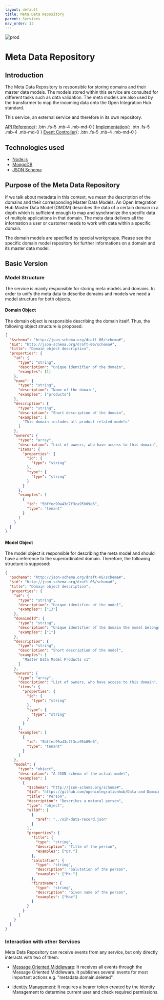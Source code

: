 ```yaml
---
layout: default
title: Meta Data Repository
parent: Services
nav_order: 13
---
```


<!-- Description Guidelines

Please note:
Use the full links to reference other files or images! Relative links will not work under our theme settings settings.
-->

<!-- please choose the appropriate batch and delete/comment the others  -->

![prod](https://img.shields.io/badge/Status-Production-brightgreen.svg)

# **Meta Data Repository** <!-- make sure spelling is consistent with other sources and within this document -->

## Introduction

<!-- 2 sentences: what does it do and how -->

The Meta Data Repository is responsible for storing domains and their master data models. The models stored within this service are consulted for different tasks such as data validation. The meta models are also used by the transformer to map the incoming data onto the Open Integration Hub standard.

This service, an external service and therefore in its own repository.

[API Reference](http://metadata.openintegrationhub.com/api-docs/){: .btn .fs-5 .mb-4 .mb-md-0 }
[Implementation](https://github.com/openintegrationhub/meta-data-repository){: .btn .fs-5 .mb-4 .mb-md-0 }
[Event Controller](https://github.com/openintegrationhub/meta-data-repository/#event-controller){: .btn .fs-5 .mb-4 .mb-md-0 }

<!--[Service File](){: .btn .fs-5 .mb-4 .mb-md-0 }-->

## Technologies used

<!-- please name and elaborate on other technologies or standards the service uses -->

- [Node.js](https://nodejs.org)
- [MongoDB](https://www.mongodb.com)
- [JSON Schema](https://json-schema.org/)

## Purpose of the Meta Data Repository

If we talk about metadata in this context, we mean the description of the domains and their corresponding Master Data Models. An Open Integration Hub Master Data Model (OMDM) describes the data of a certain domain in a depth which is sufficient enough to map and synchronize the specific data of multiple applications in that domain. The meta data delivers all the information a user or customer needs to work with data within a specific domain.

The domain models are specified by special workgroups. Please see the specific domain model repository for further informations on a domain and its master data model.

## Basic Version

### Model Structure

The service is mainly responsible for storing meta models and domains. In order to unify the meta data to describe domains and models we need a model structure for both objects.

#### Domain Object

The domain object is responsible describing the domain itself. Thus, the following object structure is proposed:

```json
{
  "$schema": "http://json-schema.org/draft-06/schema#",
  "$id": "http://json-schema.org/draft-06/schema#",
  "title": "Domain object description",
  "properties": {
    "id": {
      "type": "string",
      "description": "Unique identifier of the domain",
      "examples": [1]
    },
    "name": {
      "type": "string",
      "description": "Name of the domain",
      "examples": ["products"]
    },
    "description": {
      "type": "string",
      "description": "Short description of the domain",
      "examples": [
        "This domain includes all product related models"
      ]
    },
    "owners": {
      "type": "array",
      "description": "List of owners, who have access to this domain",
      "items": {
        "properties": {
          "id": {
            "type": "string"
          },
          "type": {
            "type": "string"
          }
        }
      },
      "examples": [
        {
          "id": "5bffec99a43c7f3ca95b09e6",
          "type": "tenant"
        }
      ]
    }
  }
}
```

#### Model Object

The model object is responsible for describing the meta model and should have a reference to the superordinated domain.
Therefore, the following structure is supposed:

```json
{
  "$schema": "http://json-schema.org/draft-06/schema#",
  "$id": "http://json-schema.org/draft-06/schema#",
  "title": "Domain object description",
  "properties": {
    "id": {
      "type": "string",
      "description": "Unique identifier of the model",
      "examples": ["13"]
    },
    "domaindId": {
      "type": "string",
      "description": "Unique identifier of the domain the model belongs to",
      "examples": ["1"]
    },
    "description": {
      "type": "string",
      "description": "Short description of the model",
      "examples": [
        "Master Data Model Products v1"
      ]
    },
    "owners": {
      "type": "array",
      "description": "List of owners, who have access to this domain",
      "items": {
        "properties": {
          "id": {
            "type": "string"
          },
          "type": {
            "type": "string"
          }
        }
      },
      "examples": [
        {
          "id": "5bffec99a43c7f3ca95b09e6",
          "type": "tenant"
        }
      ]
    },
    "model": {
      "type": "object",
      "description": "A JSON schema of the actual model",
      "examples": [
        {
          "$schema": "http://json-schema.org/schema#",
          "$id": "https://github.com/openintegrationhub/Data-and-Domain-Models/blob/master/src/main/schema/addresses/personV2.json",
          "title": "Person",
          "description": "Describes a natural person",
          "type": "object",
          "allOf": [
            {
              "$ref": "../oih-data-record.json"
            }
          ],
          "properties": {
            "title": {
              "type": "string",
              "description": "Title of the person",
              "examples": ["Dr."]
            },
            "salutation": {
              "type": "string",
              "description": "Salutation of the person",
              "examples": ["Mr."]
            },
            "firstName": {
              "type": "string",
              "description": "Given name of the person",
              "examples": ["Max"]
            }
          }
        }
      ]
    }
  }
}
```

### Interaction with other Services

Meta Data Repository can receive events from any service, but only directly interacts with two of them:

- [Message Oriented Middleware](https://openintegrationhub.github.io/docs/5%20-%20Services/MessageOrientedMiddleware.html): It receives all events through the Message Oriented Middleware. It publishes several events for most important actions e.g. "metadata.domain.deleted".

- [Identity Management](https://openintegrationhub.github.io/docs/5%20-%20Services/IdentityManagement.html): It requires a bearer token created by the Identity Management to determine current user and check required permissions.
